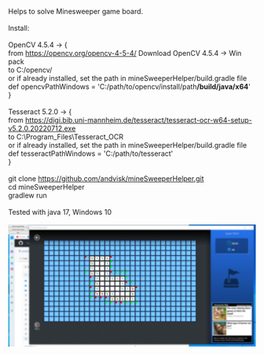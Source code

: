 Helps to solve Minesweeper game board.<br>
<br>
Install:<br>
<br>
OpenCV 4.5.4 -> { <br>
    from https://opencv.org/opencv-4-5-4/ Download OpenCV 4.5.4 -> Win pack<br>
    to C:/opencv/ <br>
        or if already installed, set the path in mineSweeperHelper/build.gradle file <br>
            def opencvPathWindows = 'C:/path/to/opencv/install/path<strong>/build/java/x64</strong>'<br>
    }<br>
<br>
Tesseract 5.2.0 -> {<br>
    from https://digi.bib.uni-mannheim.de/tesseract/tesseract-ocr-w64-setup-v5.2.0.20220712.exe<br>
    to C:\Program_Files\Tesseract_OCR<br>
        or if already installed, set the path in mineSweeperHelper/build.gradle file <br>
            def tesseractPathWindows = 'C:/path/to/tesseract'<br>
}<br>
<br>
git clone https://github.com/andvisk/mineSweeperHelper.git<br>
cd mineSweeperHelper<br>
gradlew run<br>
<br>
Tested with java 17, Windows 10<br>
<br>
![alt text](https://github.com/andvisk/mineSweeperHelper/blob/master/screenshot.jpg)

